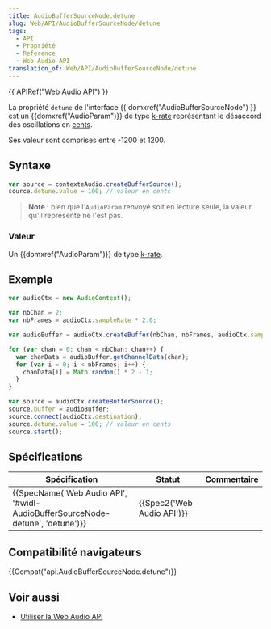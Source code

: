 ```yaml
---
title: AudioBufferSourceNode.detune
slug: Web/API/AudioBufferSourceNode/detune
tags:
  - API
  - Propriété
  - Reference
  - Web Audio API
translation_of: Web/API/AudioBufferSourceNode/detune
---
```

{{ APIRef("Web Audio API") }}

La  propriété `detune` de l'interface {{ domxref("AudioBufferSourceNode") }} est un {{domxref("AudioParam")}} de type [k-rate](/fr/docs/DOM/AudioParam#k-rate) représentant le désaccord des oscillations en [cents](http://en.wikipedia.org/wiki/Cent_%28music%29).

Ses valeur sont comprises entre -1200 et 1200.

## Syntaxe

```js
var source = contexteAudio.createBufferSource();
source.detune.value = 100; // valeur en cents
```

> **Note :** bien que l'`AudioParam` renvoyé soit en lecture seule, la valeur qu'il représente ne l'est pas.

### Valeur

Un {{domxref("AudioParam")}} de type [k-rate](/fr/docs/DOM/AudioParam#k-rate).

## Exemple

```js
var audioCtx = new AudioContext();

var nbChan = 2;
var nbFrames = audioCtx.sampleRate * 2.0;

var audioBuffer = audioCtx.createBuffer(nbChan, nbFrames, audioCtx.sampleRate);

for (var chan = 0; chan < nbChan; chan++) {
  var chanData = audioBuffer.getChannelData(chan);
  for (var i = 0; i < nbFrames; i++) {
    chanData[i] = Math.random() * 2 - 1;
  }
}

var source = audioCtx.createBufferSource();
source.buffer = audioBuffer;
source.connect(audioCtx.destination);
source.detune.value = 100; // valeur en cents
source.start();
```

## Spécifications

| Spécification                                                                                            | Statut                               | Commentaire |
| -------------------------------------------------------------------------------------------------------- | ------------------------------------ | ----------- |
| {{SpecName('Web Audio API', '#widl-AudioBufferSourceNode-detune', 'detune')}} | {{Spec2('Web Audio API')}} |             |

## Compatibilité navigateurs

{{Compat("api.AudioBufferSourceNode.detune")}}

## Voir aussi

- [Utiliser la Web Audio API](/fr/docs/Web_Audio_API/Using_Web_Audio_API)
